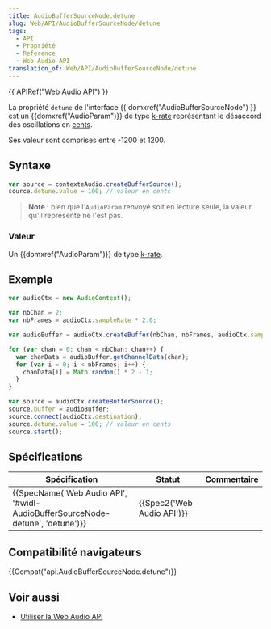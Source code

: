 ```yaml
---
title: AudioBufferSourceNode.detune
slug: Web/API/AudioBufferSourceNode/detune
tags:
  - API
  - Propriété
  - Reference
  - Web Audio API
translation_of: Web/API/AudioBufferSourceNode/detune
---
```

{{ APIRef("Web Audio API") }}

La  propriété `detune` de l'interface {{ domxref("AudioBufferSourceNode") }} est un {{domxref("AudioParam")}} de type [k-rate](/fr/docs/DOM/AudioParam#k-rate) représentant le désaccord des oscillations en [cents](http://en.wikipedia.org/wiki/Cent_%28music%29).

Ses valeur sont comprises entre -1200 et 1200.

## Syntaxe

```js
var source = contexteAudio.createBufferSource();
source.detune.value = 100; // valeur en cents
```

> **Note :** bien que l'`AudioParam` renvoyé soit en lecture seule, la valeur qu'il représente ne l'est pas.

### Valeur

Un {{domxref("AudioParam")}} de type [k-rate](/fr/docs/DOM/AudioParam#k-rate).

## Exemple

```js
var audioCtx = new AudioContext();

var nbChan = 2;
var nbFrames = audioCtx.sampleRate * 2.0;

var audioBuffer = audioCtx.createBuffer(nbChan, nbFrames, audioCtx.sampleRate);

for (var chan = 0; chan < nbChan; chan++) {
  var chanData = audioBuffer.getChannelData(chan);
  for (var i = 0; i < nbFrames; i++) {
    chanData[i] = Math.random() * 2 - 1;
  }
}

var source = audioCtx.createBufferSource();
source.buffer = audioBuffer;
source.connect(audioCtx.destination);
source.detune.value = 100; // valeur en cents
source.start();
```

## Spécifications

| Spécification                                                                                            | Statut                               | Commentaire |
| -------------------------------------------------------------------------------------------------------- | ------------------------------------ | ----------- |
| {{SpecName('Web Audio API', '#widl-AudioBufferSourceNode-detune', 'detune')}} | {{Spec2('Web Audio API')}} |             |

## Compatibilité navigateurs

{{Compat("api.AudioBufferSourceNode.detune")}}

## Voir aussi

- [Utiliser la Web Audio API](/fr/docs/Web_Audio_API/Using_Web_Audio_API)
